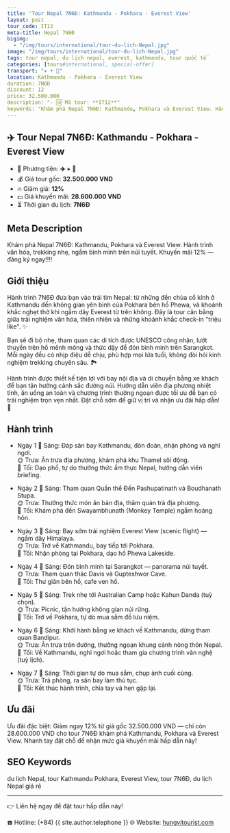 ```yaml
---
title: 'Tour Nepal 7N6Đ: Kathmandu - Pokhara - Everest View'
layout: post
tour_code: IT12
meta-title: Nepal 7N6Đ
bigimg:
  - "/img/tours/international/tour-du-lich-Nepal.jpg"
image: "/img/tours/international/tour-du-lich-Nepal.jpg"
tags: tour nepal, du lịch nepal, everest, kathmandu, tour quốc tế
categories: [tours#international, special-offer]
transport: "✈️ + 🚌"
location: Kathmandu - Pokhara - Everest View
duration: 7N6Đ
discount: 12
price: 32.500.000
description: "- 🆔 Mã tour: **IT12**"
keywords: "Khám phá Nepal 7N6Đ: Kathmandu, Pokhara và Everest View. Hành trình văn hóa, trekking nhẹ, ngắm bình minh trên núi tuyết. Khuyến mãi 12% — đăng ký ngay!!!!"
---
```


## ✈️ Tour Nepal 7N6Đ: Kathmandu - Pokhara - Everest View

- 🚗 Phương tiện: **✈️ + 🚌**
- 💰 Giá tour gốc: **32.500.000 VND**
- 🔥 Giảm giá: **12%**
- 💵 Giá khuyến mãi: **28.600.000 VND**
- ⏳ Thời gian du lịch: **7N6Đ**

## Meta Description
Khám phá Nepal 7N6Đ: Kathmandu, Pokhara và Everest View. Hành trình văn hóa, trekking nhẹ, ngắm bình minh trên núi tuyết. Khuyến mãi 12% — đăng ký ngay!!!!

## Giới thiệu
Hành trình 7N6Đ đưa bạn vào trái tim Nepal: từ những đền chùa cổ kính ở Kathmandu đến không gian yên bình của Pokhara bên hồ Phewa, và khoảnh khắc nghẹt thở khi ngắm dãy Everest từ trên không. Đây là tour cân bằng giữa trải nghiệm văn hóa, thiên nhiên và những khoảnh khắc check-in "triệu like". ✨

Bạn sẽ đi bộ nhẹ, tham quan các di tích được UNESCO công nhận, lướt thuyền trên hồ mênh mông và thức dậy để đón bình minh trên Sarangkot. Mỗi ngày đều có nhịp điệu dễ chịu, phù hợp mọi lứa tuổi, không đòi hỏi kinh nghiệm trekking chuyên sâu. 🏞️

Hành trình được thiết kế tiện lợi với bay nội địa và di chuyển bằng xe khách để bạn tận hưởng cảnh sắc đường núi. Hướng dẫn viên địa phương nhiệt tình, ăn uống an toàn và chương trình thưởng ngoạn được tối ưu để bạn có trải nghiệm trọn vẹn nhất. Đặt chỗ sớm để giữ vị trí và nhận ưu đãi hấp dẫn! 📩

## Hành trình
- Ngày 1
  🌅 Sáng: Đáp sân bay Kathmandu, đón đoàn, nhận phòng và nghỉ ngơi.  
  🌞 Trưa: Ăn trưa địa phương, khám phá khu Thamel sôi động.  
  🌙 Tối: Dạo phố, tự do thưởng thức ẩm thực Nepal, hướng dẫn viên briefing.

- Ngày 2
  🌅 Sáng: Tham quan Quần thể Đền Pashupatinath và Boudhanath Stupa.  
  🌞 Trưa: Thưởng thức món ăn bản địa, thăm quán trà địa phương.  
  🌙 Tối: Khám phá đền Swayambhunath (Monkey Temple) ngắm hoàng hôn.

- Ngày 3
  🌅 Sáng: Bay sớm trải nghiệm Everest View (scenic flight) — ngắm dãy Himalaya.  
  🌞 Trưa: Trở về Kathmandu, bay tiếp tới Pokhara.  
  🌙 Tối: Nhận phòng tại Pokhara, dạo hồ Phewa Lakeside.

- Ngày 4
  🌅 Sáng: Đón bình minh tại Sarangkot — panorama núi tuyết.  
  🌞 Trưa: Tham quan thác Davis và Gupteshwor Cave.  
  🌙 Tối: Thư giãn bên hồ, cafe ven hồ.

- Ngày 5
  🌅 Sáng: Trek nhẹ tới Australian Camp hoặc Kahun Danda (tuỳ chọn).  
  🌞 Trưa: Picnic, tận hưởng không gian núi rừng.  
  🌙 Tối: Trở về Pokhara, tự do mua sắm đồ lưu niệm.

- Ngày 6
  🌅 Sáng: Khởi hành bằng xe khách về Kathmandu, dừng tham quan Bandipur.  
  🌞 Trưa: Ăn trưa trên đường, thưởng ngoạn khung cảnh nông thôn Nepal.  
  🌙 Tối: Về Kathmandu, nghỉ ngơi hoặc tham gia chương trình văn nghệ (tuỳ lịch).

- Ngày 7
  🌅 Sáng: Thời gian tự do mua sắm, chụp ảnh cuối cùng.  
  🌞 Trưa: Trả phòng, ra sân bay làm thủ tục.  
  🌙 Tối: Kết thúc hành trình, chia tay và hẹn gặp lại.

## Ưu đãi
Ưu đãi đặc biệt: Giảm ngay 12% từ giá gốc 32.500.000 VND — chỉ còn 28.600.000 VND cho tour 7N6Đ khám phá Kathmandu, Pokhara và Everest View. Nhanh tay đặt chỗ để nhận mức giá khuyến mãi hấp dẫn này!

## SEO Keywords
du lịch Nepal, tour Kathmandu Pokhara, Everest View, tour 7N6Đ, du lịch Nepal giá rẻ

---

👉 Liên hệ ngay để đặt tour hấp dẫn này!

☎️ Hotline: (+84) {{ site.author.telephone }}
🌐 Website: [hungvitourist.com](https://hungvitourist.com)

